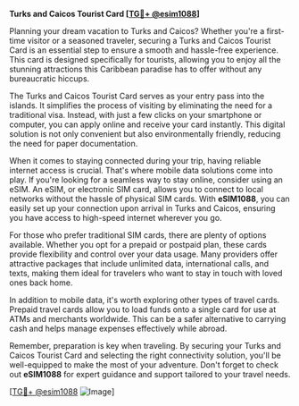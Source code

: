 **Turks and Caicos Tourist Card [[TG💪+ @esim1088](https://t.me/s/esim1088)]**

Planning your dream vacation to Turks and Caicos? Whether you're a first-time visitor or a seasoned traveler, securing a Turks and Caicos Tourist Card is an essential step to ensure a smooth and hassle-free experience. This card is designed specifically for tourists, allowing you to enjoy all the stunning attractions this Caribbean paradise has to offer without any bureaucratic hiccups.

The Turks and Caicos Tourist Card serves as your entry pass into the islands. It simplifies the process of visiting by eliminating the need for a traditional visa. Instead, with just a few clicks on your smartphone or computer, you can apply online and receive your card instantly. This digital solution is not only convenient but also environmentally friendly, reducing the need for paper documentation.

When it comes to staying connected during your trip, having reliable internet access is crucial. That's where mobile data solutions come into play. If you're looking for a seamless way to stay online, consider using an eSIM. An eSIM, or electronic SIM card, allows you to connect to local networks without the hassle of physical SIM cards. With **eSIM1088**, you can easily set up your connection upon arrival in Turks and Caicos, ensuring you have access to high-speed internet wherever you go.

For those who prefer traditional SIM cards, there are plenty of options available. Whether you opt for a prepaid or postpaid plan, these cards provide flexibility and control over your data usage. Many providers offer attractive packages that include unlimited data, international calls, and texts, making them ideal for travelers who want to stay in touch with loved ones back home.

In addition to mobile data, it's worth exploring other types of travel cards. Prepaid travel cards allow you to load funds onto a single card for use at ATMs and merchants worldwide. This can be a safer alternative to carrying cash and helps manage expenses effectively while abroad.

Remember, preparation is key when traveling. By securing your Turks and Caicos Tourist Card and selecting the right connectivity solution, you'll be well-equipped to make the most of your adventure. Don't forget to check out **eSIM1088** for expert guidance and support tailored to your travel needs.

[[TG💪+ @esim1088](https://t.me/s/esim1088) ![Image](https://i.postimg.cc/Y0z9fWf4/image.png)]